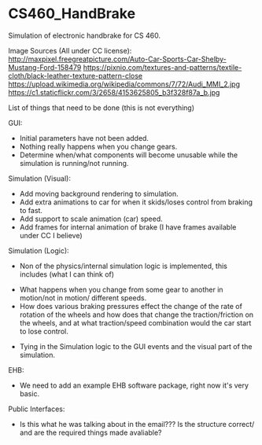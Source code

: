 # CS460_HandBrake
Simulation of electronic handbrake for CS 460.


Image Sources (All under CC license):
http://maxpixel.freegreatpicture.com/Auto-Car-Sports-Car-Shelby-Mustang-Ford-158479
https://pixnio.com/textures-and-patterns/textile-cloth/black-leather-texture-pattern-close
https://upload.wikimedia.org/wikipedia/commons/7/72/Audi_MMI_2.jpg
https://c1.staticflickr.com/3/2658/4153625805_b3f328f87a_b.jpg


List of things that need to be done (this is not everything)

GUI:
* Initial parameters have not been added.
* Nothing really happens when you change gears.
* Determine when/what components will become unusable while the simulation is running/not running. 

Simulation (Visual):
* Add moving background rendering to simulation.
* Add extra animations to car for when it skids/loses control from braking to fast.
* Add support to scale animation (car) speed.
* Add frames for internal animation of brake (I have frames available under CC I believe)

Simulation (Logic):
* Non of the physics/internal simulation logic is implemented, this includes (what I can think of)
- What happens when you change from some gear to another in motion/not in motion/ different speeds.
- How does various braking pressures effect the change of the rate of rotation of the wheels and how does
that change the traction/friction on the wheels, and at what traction/speed combination would the car start to lose control.
* Tying in the Simulation logic to the GUI events and the visual part of the simulation.

EHB:
* We need to add an example EHB software package, right now it's very basic.

Public Interfaces:
* Is this what he was talking about in the email??? Is the structure correct/ and are the required things made avaliable?

